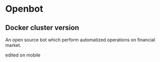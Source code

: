 # Openbot
## Docker cluster version

An open source bot which perform automatized operations on financial market.

edited on mobile